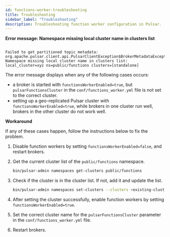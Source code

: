 ```yaml
---
id: functions-worker-troubleshooting
title: Troubleshooting
sidebar_label: "Troubleshooting"
description: Troubleshooting function worker configuration in Pulsar.
---
```


**Error message: Namespace missing local cluster name in clusters list**

```text

Failed to get partitioned topic metadata: org.apache.pulsar.client.api.PulsarClientException$BrokerMetadataException: Namespace missing local cluster name in clusters list: local_cluster=xyz ns=public/functions clusters=[standalone]

```

The error message displays when any of the following cases occurs:
- a broker is started with `functionsWorkerEnabled=true`, but `pulsarFunctionsCluster` in the `conf/functions_worker.yml` file is not set to the correct cluster.
- setting up a geo-replicated Pulsar cluster with `functionsWorkerEnabled=true`, while brokers in one cluster run well, brokers in the other cluster do not work well.

**Workaround**

If any of these cases happen, follow the instructions below to fix the problem.

1. Disable function workers by setting `functionsWorkerEnabled=false`, and restart brokers.

2. Get the current cluster list of the `public/functions` namespace.

   ```bash
   bin/pulsar-admin namespaces get-clusters public/functions
   ```

3. Check if the cluster is in the cluster list. If not, add it and update the list.

   ```bash
   bin/pulsar-admin namespaces set-clusters --clusters <existing-clusters>,<new-cluster> public/functions
   ```

4. After setting the cluster successfully, enable function workers by setting `functionsWorkerEnabled=true`.

5. Set the correct cluster name for the `pulsarFunctionsCluster` parameter in the `conf/functions_worker.yml` file.

6. Restart brokers.
